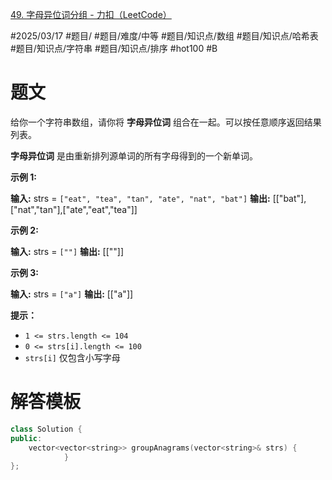 [49. 字母异位词分组 - 力扣（LeetCode）](https://leetcode.cn/problems/group-anagrams/description/?envType=study-plan-v2&envId=top-100-liked)

#2025/03/17 #题目/ #题目/难度/中等 #题目/知识点/数组 #题目/知识点/哈希表 #题目/知识点/字符串 #题目/知识点/排序 #hot100 #B 

# 题文

给你一个字符串数组，请你将 **字母异位词** 组合在一起。可以按任意顺序返回结果列表。

**字母异位词** 是由重新排列源单词的所有字母得到的一个新单词。

**示例 1:**

**输入:** strs = `["eat", "tea", "tan", "ate", "nat", "bat"]`
**输出:** [["bat"],["nat","tan"],["ate","eat","tea"]]

**示例 2:**

**输入:** strs = `[""]`
**输出:** [[""]]

**示例 3:**

**输入:** strs = `["a"]`
**输出:** [["a"]]

**提示：**

- `1 <= strs.length <= 104`
- `0 <= strs[i].length <= 100`
- `strs[i]` 仅包含小写字母

# 解答模板

```cpp
class Solution {
public:
    vector<vector<string>> groupAnagrams(vector<string>& strs) {
            }
};
```
